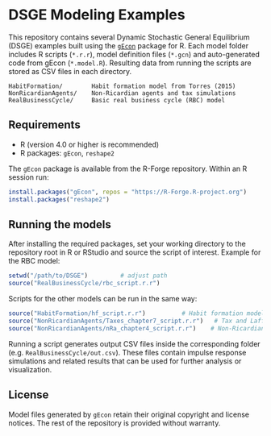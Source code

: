 # DSGE Modeling Examples

This repository contains several Dynamic Stochastic General Equilibrium (DSGE) examples built using the [`gEcon`](https://gecon.r-forge.r-project.org/) package for R.  Each model folder includes R scripts (`*.r.r`), model definition files (`*.gcn`) and auto-generated code from gEcon (`*.model.R`).  Resulting data from running the scripts are stored as CSV files in each directory.

```
HabitFormation/        Habit formation model from Torres (2015)
NonRicardianAgents/    Non-Ricardian agents and tax simulations
RealBusinessCycle/     Basic real business cycle (RBC) model
```

## Requirements

- R (version 4.0 or higher is recommended)
- R packages: `gEcon`, `reshape2`

The `gEcon` package is available from the R-Forge repository. Within an R session run:

```R
install.packages("gEcon", repos = "https://R-Forge.R-project.org")
install.packages("reshape2")
```

## Running the models

After installing the required packages, set your working directory to the repository root in R or RStudio and source the script of interest. Example for the RBC model:

```R
setwd("/path/to/DSGE")         # adjust path
source("RealBusinessCycle/rbc_script.r.r")
```

Scripts for the other models can be run in the same way:

```R
source("HabitFormation/hf_script.r.r")          # Habit formation model
source("NonRicardianAgents/Taxes_chapter7_script.r.r")   # Tax and Laffer curve analysis
source("NonRicardianAgents/nRa_chapter4_script.r.r")    # Non-Ricardian agents model
```

Running a script generates output CSV files inside the corresponding folder (e.g. `RealBusinessCycle/out.csv`). These files contain impulse response simulations and related results that can be used for further analysis or visualization.

## License

Model files generated by `gEcon` retain their original copyright and license notices. The rest of the repository is provided without warranty.
